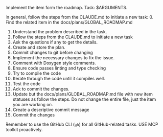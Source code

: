 Implement the item form the roadmap. Task: $ARGUMENTS.


In general, follow the steps from the CLAUDE.md to initiate a new task:
0. Find the related item in the docs/plans/GLOBAL_ROADMAP.md
1. Understand the problem described in the task.
2. Follow the steps from the CLAUDE.md to initiate a new task
3. Ask the questions if any to get the details.
3. Create and store the plan.
4. Commit changes to git before changing
5. Implement the necessary changes to fix the issue.
6. Comment with Doxygen style comments.
7. Ensure code passes linting and type checking
8. Try to compile the code
9. Iterate through the code until it compiles well.
10. Test the code
11. Ack to commit the changes.
12. Update but the docs/plans/GLOBAL_ROADMAP.md file with new item statuses as follow the steps. Do not change the entire file, just the item you are working on.
12. Create a descriptive commit message
13. Commit the changes

Remember to use the GitHub CLI (`gh`) for all GitHub-related tasks.
USE MCP toolkit proactively.